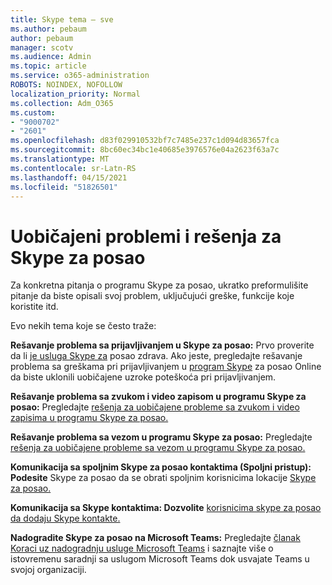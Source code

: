```yaml
---
title: Skype tema – sve
ms.author: pebaum
author: pebaum
manager: scotv
ms.audience: Admin
ms.topic: article
ms.service: o365-administration
ROBOTS: NOINDEX, NOFOLLOW
localization_priority: Normal
ms.collection: Adm_O365
ms.custom:
- "9000702"
- "2601"
ms.openlocfilehash: d83f029910532bf7c7485e237c1d094d83657fca
ms.sourcegitcommit: 8bc60ec34bc1e40685e3976576e04a2623f63a7c
ms.translationtype: MT
ms.contentlocale: sr-Latn-RS
ms.lasthandoff: 04/15/2021
ms.locfileid: "51826501"
---
```

# <a name="skype-for-business-common-issues-and-resolutions"></a>Uobičajeni problemi i rešenja za Skype za posao 

Za konkretna pitanja o programu Skype za posao, ukratko preformulišite pitanje da biste opisali svoj problem, uključujući greške, funkcije koje koristite itd. 

Evo nekih tema koje se često traže:

**Rešavanje problema sa prijavljivanjem u Skype za posao:** Prvo proverite da li [je usluga Skype za](https://admin.microsoft.com/Adminportal/Home?source=applauncher#/servicehealth) posao zdrava. Ako jeste, pregledajte rešavanje problema sa greškama pri prijavljivanjem u [program Skype](https://docs.microsoft.com/SkypeForBusiness/set-up-skype-for-business-online/troubleshooting-sign-in-errors-for-admins#check-for-common-causes-of-skype-for-business-online-sign-in-errors) za posao Online da biste uklonili uobičajene uzroke poteškoća pri prijavljivanjem.
 
**Rešavanje problema sa zvukom i video zapisom u programu Skype za posao:** Pregledajte [rešenja za uobičajene probleme sa zvukom i video zapisima u programu Skype za posao.](https://support.office.com/article/Troubleshoot-audio-and-video-in-Skype-for-Business-62777bc6-c52b-47ae-84ba-a8905c3b71dc) 

**Rešavanje problema sa vezom u programu Skype za posao:** Pregledajte [rešenja za uobičajene probleme sa vezom u programu Skype za posao.](https://support.office.com/article/troubleshoot-connection-issues-in-skype-for-business-ca302828-783f-425c-bbe2-356348583771)

**Komunikacija sa spoljnim Skype za posao kontaktima (Spoljni pristup): Podesite** Skype za posao da se obrati spoljnim korisnicima lokacije [Skype za posao.](https://docs.microsoft.com/SkypeForBusiness/set-up-skype-for-business-online/allow-users-to-contact-external-skype-for-business-users)

**Komunikacija sa Skype kontaktima: Dozvolite** [korisnicima skype za posao da dodaju Skype kontakte.](https://docs.microsoft.com/SkypeForBusiness/set-up-skype-for-business-online/let-skype-for-business-users-add-skype-contacts)

**Nadogradite Skype za posao na Microsoft Teams:** Pregledajte [članak Koraci uz nadogradnju usluge Microsoft Teams](https://docs.microsoft.com/microsoftteams/upgrade-start-here) i saznajte više o istovremenu saradnji sa uslugom Microsoft Teams dok usvajate Teams u svojoj organizaciji. [](https://docs.microsoft.com/microsoftteams/coexistence-chat-calls-presence) 